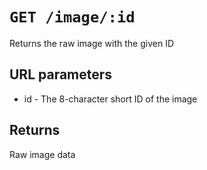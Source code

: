 # `GET /image/:id`

Returns the raw image with the given ID

## URL parameters
- id - The 8-character short ID of the image

## Returns
Raw image data
